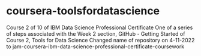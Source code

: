 # coursera-toolsfordatascience
Course 2 of 10 of IBM Data Science Professional Certificate
One of a series of steps associated with the Week 2 section, GitHub - Getting Started of Course 2, Tools for Data Science
Changed name of repository on 4-11-2022 to jam-coursera-ibm-data-science-professional-certificate-coursework

